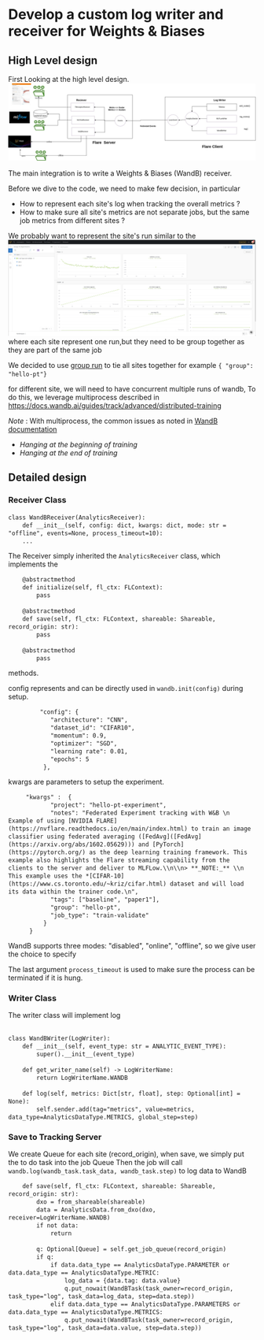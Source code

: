 # Develop a custom log writer and receiver for Weights & Biases

## High Level design 

First Looking at the high level design.
![High-level-design](../../experiment_tracking.jpg)

The main integration is to write a Weights & Biases (WandB) receiver.

Before we dive to the code, we need to make few decision, in particular 
 
* How to represent each site's log when tracking the overall metrics ?
* How to make sure all site's metrics are not separate jobs, but the same job metrics from different sites ?  

We probably want to represent the site's run similar to the ![following](../../wandb_1.png)
where each site represent one run,but they need to be group together as they are part of the same job

We decided to use [group run](https://docs.wandb.ai/guides/track/advanced/grouping) to tie all sites together
for example ```{ "group": "hello-pt"}```

for different site, we will need to have concurrent multiple runs of wandb, To do this, we leverage multiprocess
described in https://docs.wandb.ai/guides/track/advanced/distributed-training

*_Note_* : With multiprocess, the common issues as noted in [WandB documentation](https://docs.wandb.ai/guides/track/advanced/distributed-training)
* *_Hanging at the beginning of training_* 
* *_Hanging at the end of training_*

## Detailed design

### Receiver Class
```
class WandBReceiver(AnalyticsReceiver):
    def __init__(self, config: dict, kwargs: dict, mode: str = "offline", events=None, process_timeout=10):
    ...
```
The Receiver simply inherited the ```AnalyticsReceiver``` class, which implements the 

```
    @abstractmethod
    def initialize(self, fl_ctx: FLContext):
        pass

    @abstractmethod
    def save(self, fl_ctx: FLContext, shareable: Shareable, record_origin: str):
        pass

    @abstractmethod
        pass
```
methods. 

config represents and can be directly used in ``wandb.init(config)`` during setup. 

```
         "config": {
            "architecture": "CNN",
            "dataset_id": "CIFAR10",
            "momentum": 0.9,
            "optimizer": "SGD",
            "learning rate": 0.01,
            "epochs": 5
          },

```

kwargs are parameters to setup the experiment. 

``` 
     "kwargs" :  {
            "project": "hello-pt-experiment",
            "notes": "Federated Experiment tracking with W&B \n Example of using [NVIDIA FLARE](https://nvflare.readthedocs.io/en/main/index.html) to train an image classifier using federated averaging ([FedAvg]([FedAvg](https://arxiv.org/abs/1602.05629))) and [PyTorch](https://pytorch.org/) as the deep learning training framework. This example also highlights the Flare streaming capability from the clients to the server and deliver to MLFLow.\\n\\n> **_NOTE:_** \\n This example uses the *[CIFAR-10](https://www.cs.toronto.edu/~kriz/cifar.html) dataset and will load its data within the trainer code.\n",
            "tags": ["baseline", "paper1"],
            "group": "hello-pt",
            "job_type": "train-validate"
          }
      }
```
WandB supports three modes: "disabled", "online", "offline", so we give user the choice to specify

The last argument ```process_timeout``` is used to make sure the process can be terminated if it is hung. 


### Writer Class

The writer class will implement log 
```

class WandBWriter(LogWriter):
    def __init__(self, event_type: str = ANALYTIC_EVENT_TYPE):
        super().__init__(event_type)

    def get_writer_name(self) -> LogWriterName:
        return LogWriterName.WANDB

    def log(self, metrics: Dict[str, float], step: Optional[int] = None):
        self.sender.add(tag="metrics", value=metrics, data_type=AnalyticsDataType.METRICS, global_step=step)
```

### Save to Tracking Server

  We create Queue for each site (record_origin), when save, we simply put the to do task into the job Queue
  Then the job will call
  ```wandb.log(wandb_task.task_data, wandb_task.step)```
  to log data to WandB

```
    def save(self, fl_ctx: FLContext, shareable: Shareable, record_origin: str):
        dxo = from_shareable(shareable)
        data = AnalyticsData.from_dxo(dxo, receiver=LogWriterName.WANDB)
        if not data:
            return

        q: Optional[Queue] = self.get_job_queue(record_origin)
        if q:
            if data.data_type == AnalyticsDataType.PARAMETER or data.data_type == AnalyticsDataType.METRIC:
                log_data = {data.tag: data.value}
                q.put_nowait(WandBTask(task_owner=record_origin, task_type="log", task_data=log_data, step=data.step))
            elif data.data_type == AnalyticsDataType.PARAMETERS or data.data_type == AnalyticsDataType.METRICS:
                q.put_nowait(WandBTask(task_owner=record_origin, task_type="log", task_data=data.value, step=data.step))
```